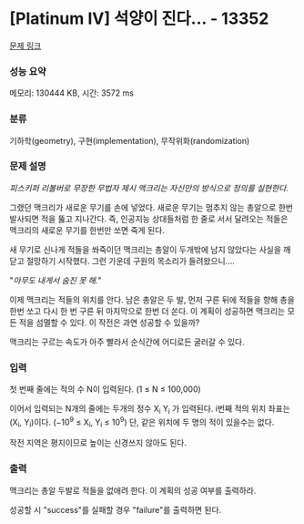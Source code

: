 # [Platinum IV] 석양이 진다... - 13352 

[문제 링크](https://www.acmicpc.net/problem/13352) 

### 성능 요약

메모리: 130444 KB, 시간: 3572 ms

### 분류

기하학(geometry), 구현(implementation), 무작위화(randomization)

### 문제 설명

<p><em>피스키퍼 리볼버로 무장한 무법자 제시 맥크리는 자신만의 방식으로 정의를 실현한다.</em></p>

<p>그랬던 맥크리가 새로운 무기를 손에 넣었다. 새로운 무기는 멈추지 않는 총알으로 한번 발사되면 적을 뚫고 지나간다. 즉, 인공지능 상대들처럼 한 줄로 서서 달려오는 적들은 맥크리의 새로운 무기를 한번만 쏘면 죽게 된다.</p>

<p>새 무기로 신나게 적들을 쏴죽이던 맥크리는 총알이 두개밖에 남지 않았다는 사실을 깨닫고 절망하기 시작했다. 그런 가운데 구원의 목소리가 들려왔으니....</p>

<p>"<em>아무도 내게서 숨진 못 해.</em>"</p>

<p>이제 맥크리는 적들의 위치를 안다. 남은 총알은 두 발, 먼저 구른 뒤에 적들을 향해 총을 한번 쏘고 다시 한 번 구른 뒤 마지막으로 한번 더 쏜다. 이 계획이 성공하면 맥크리는 모든 적을 섬멸할 수 있다. 이 작전은 과연 성공할 수 있을까?</p>

<p>맥크리는 구르는 속도가 아주 빨라서 순식간에 어디로든 굴러갈 수 있다.</p>

### 입력 

 <p>첫 번째 줄에는 적의 수 N이 입력된다. (1 ≤ N ≤ 100,000)</p>

<p>이어서 입력되는 N개의 줄에는 두개의 정수 X<sub>i</sub>  Y<sub>i</sub> 가 입력된다. i번째 적의 위치 좌표는 (X<sub>i</sub>, Y<sub>i</sub>)이다. (−10<sup>9</sup> ≤ X<sub>i</sub>, Y<sub>i</sub> ≤ 10<sup>9</sup>) 단, 같은 위치에 두 명의 적이 있을수는 없다.</p>

<p>작전 지역은 평지이므로 높이는 신경쓰지 않아도 된다.</p>

### 출력 

 <p><span style="font-family:arial,helvetica neue,helvetica,tahoma,sans-serif">맥크리는 총알 두발로 </span><span style="font-family:arial,helvetica neue,helvetica,tahoma,sans-serif">적들을 없애려 한다. </span><span style="font-family:arial,helvetica neue,helvetica,tahoma,sans-serif">이 계획의 성공 여부를 출력하라.</span></p>

<p>성공할 시 "success"를 실패할 경우 "failure"를 출력하면 된다.</p>

